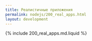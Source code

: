 ```yaml
---
title: Реалистичные приложения
permalink: nodejs/200_real_apps.html
layout: development
---
```


{% include 200_real_apps.md.liquid %}